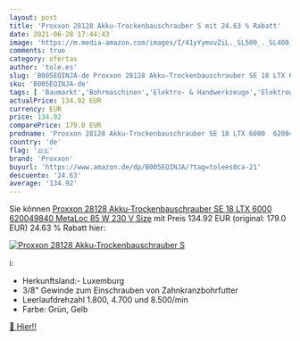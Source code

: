 ```yaml
---
layout: post
title: 'Proxxon 28128 Akku-Trockenbauschrauber S mit 24.63 % Rabatt'
date: 2021-06-28 17:44:43
image: 'https://m.media-amazon.com/images/I/41yYymuvZiL._SL500_._SL400_.jpg'
comments: true
category: ofertas
author: 'tole.es'
slug: 'B005EQINJA-de Proxxon 28128 Akku-Trockenbauschrauber SE 18 LTX 6000...'
sku: 'B005EQINJA-de'
tags: [ 'Baumarkt','Bohrmaschinen','Elektro- & Handwerkzeuge','Elektrowerkzeuge','proxxon', ]
actualPrice: 134.92 EUR
currency: EUR
price: 134.92
comparePrice: 179.0 EUR
prodname: 'Proxxon 28128 Akku-Trockenbauschrauber SE 18 LTX 6000  620049840  MetaLoc  85 W  230 V  Size'
country: 'de'
flag: '🇩🇪'
brand: 'Proxxon'
buyurl: 'https://www.amazon.de/dp/B005EQINJA/?tag=tolees0ca-21'
descuento: '24.63'
average: '134.92'
---
```


Sie können [Proxxon 28128 Akku-Trockenbauschrauber SE 18 LTX 6000  620049840  MetaLoc  85 W  230 V  Size](https://www.amazon.de/dp/B005EQINJA/?tag=tolees0ca-21) mit Preis 134.92 EUR (original: 179.0 EUR) 24.63 % Rabatt hier:

[![Proxxon 28128 Akku-Trockenbauschrauber S](https://m.media-amazon.com/images/I/41yYymuvZiL._SL500_._SL400_.jpg)](https://www.amazon.de/dp/B005EQINJA/?tag=tolees0ca-21)

ℹ️:

- Herkunftsland:- Luxemburg
- 3/8" Gewinde zum Einschrauben von Zahnkranzbohrfutter
- Leerlaufdrehzahl 1.800, 4.700 und 8.500/min
- Farbe: Grün, Gelb

[🛒 Hier!!](https://www.amazon.de/dp/B005EQINJA/?tag=tolees0ca-21)
